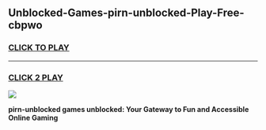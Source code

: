 
## Unblocked-Games-pirn-unblocked-Play-Free-cbpwo
<h3>
<a href="https://premium76.site?title=pirn-unblocked&ref=20M">CLICK TO PLAY</a></h3>
<hr>

<h3>
<a href="https://premium76.site?title=pirn-unblocked&ref=20M">CLICK 2 PLAY</a>
  
</h3>

<a href="https://premium76.site?title=pirn-unblocked&ref=19M"><img src="https://clearcache.store/games.png"></a>


**pirn-unblocked games unblocked: Your Gateway to Fun and Accessible Online Gaming**
